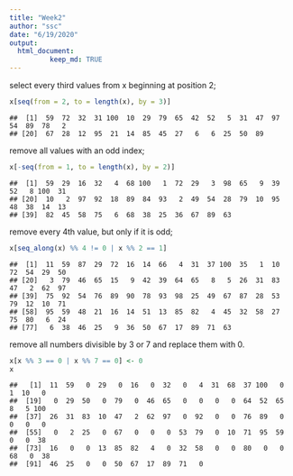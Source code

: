 ```yaml
---
title: "Week2"
author: "ssc"
date: "6/19/2020"
output: 
  html_document:
          keep_md: TRUE
---
```




select every third values from x beginning at position 2;

```r
x[seq(from = 2, to = length(x), by = 3)]
```

```
##  [1]  59  72  32  31 100  10  29  79  65  42  52   5  31  47  97  54  89  78   2
## [20]  67  28  12  95  21  14  85  45  27   6   6  25  50  89
```

remove all values with an odd index;

```r
x[-seq(from = 1, to = length(x), by = 2)]
```

```
##  [1]  59  29  16  32   4  68 100   1  72  29   3  98  65   9  39  52   8 100  31
## [20]  10   2  97  92  18  89  84  93   2  49  54  28  79  10  95  48  38  14  13
## [39]  82  45  58  75   6  68  38  25  36  67  89  63
```


remove every 4th value, but only if it is odd;

```r
x[seq_along(x) %% 4 != 0 | x %% 2 == 1]
```

```
##  [1]  11  59  87  29  72  16  14  66   4  31  37 100  35   1  10  72  54  29  50
## [20]   3  79  46  65  15   9  42  39  64  65   8   5  26  31  83  47   2  62  97
## [39]  75  92  54  76  89  90  78  93  98  25  49  67  87  28  53  79  12  10  71
## [58]  95  59  48  21  16  14  51  13  85  82   4  45  32  58  27  75  80   6  24
## [77]   6  38  46  25   9  36  50  67  17  89  71  63
```


remove all numbers divisible by 3 or 7 and replace them with 0.


```r
x[x %% 3 == 0 | x %% 7 == 0] <- 0
x
```

```
##   [1]  11  59   0  29   0  16   0  32   0   4  31  68  37 100   0   1  10   0
##  [19]   0  29  50   0  79   0  46  65   0   0   0   0  64  52  65   8   5 100
##  [37]  26  31  83  10  47   2  62  97   0  92   0   0  76  89   0   0   0   0
##  [55]   0   2  25   0  67   0   0   0  53  79   0  10  71  95  59   0   0  38
##  [73]  16   0   0  13  85  82   4   0  32  58   0   0  80   0   0  68   0  38
##  [91]  46  25   0   0  50  67  17  89  71   0
```

